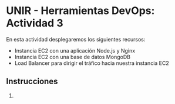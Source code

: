 # UNIR - Herramientas DevOps: Actividad 3

En esta actividad desplegaremos los siguientes recursos:
- Instancia EC2 con una aplicación Node.js y Nginx
- Instancia EC2 con una base de datos MongoDB
- Load Balancer para dirigir el tráfico hacia nuestra instancia EC2

## Instrucciones
1. 
